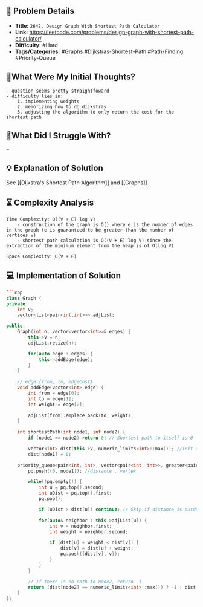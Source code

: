 ## 📝 Problem Details

- **Title:** `2642. Design Graph With Shortest Path Calculator`
- **Link:** https://leetcode.com/problems/design-graph-with-shortest-path-calculator/
- **Difficulty:** #Hard 
- **Tags/Categories:** #Graphs #Dijkstras-Shortest-Path #Path-Finding #Priority-Queue 

## 💭What Were My Initial Thoughts?

```
- question seems pretty straightfoward
- difficulty lies in:
	1. implementing weights
	2. memorizing how to do dijkstras 
	3. adjusting the algorithm to only return the cost for the shortest path 
```

## 🤔What Did I Struggle With?

```
~
```

## 💡 Explanation of Solution

See [[Dijkstra's Shortest Path Algorithm]] and [[Graphs]]

## ⌛ Complexity Analysis

```
Time Complexity: O((V + E) log V)
	- construction of the graph is O() where e is the number of edges in the graph (e is guaranteed to be greater than the number of vertices v)
	- shortest path calculation is O((V + E) log V) since the extraction of the minimum element from the heap is of O(log V)

Space Complexity: O(V + E)
```

## 💻 Implementation of Solution

```cpp
```cpp
class Graph {
private:
    int V;
    vector<list<pair<int,int>>> adjList;

public:
    Graph(int n, vector<vector<int>>& edges) {
        this->V = n;
        adjList.resize(n);    

        for(auto edge : edges) {
            this->addEdge(edge);
        }
    }
    
    // edge {from, to, edgeCost}
    void addEdge(vector<int> edge) {
        int from = edge[0];
        int to = edge[1];
        int weight = edge[2];

        adjList[from].emplace_back(to, weight);
    }
    
    int shortestPath(int node1, int node2) {
        if (node1 == node2) return 0; // Shortest path to itself is 0

        vector<int> dist(this->V, numeric_limits<int>::max()); //init distances as infinite
        dist[node1] = 0;

    priority_queue<pair<int, int>, vector<pair<int, int>>, greater<pair<int, int>>> pq;
        pq.push({0, node1}); //distance , vertex

        while(!pq.empty()) {
            int u = pq.top().second;
            int uDist = pq.top().first;
            pq.pop();

            if (uDist > dist[u]) continue; // Skip if distance is outdated

            for(auto& neighbor : this->adjList[u]) {
                int v = neighbor.first;
                int weight = neighbor.second;

                if (dist[u] + weight < dist[v]) {
                    dist[v] = dist[u] + weight;
                    pq.push({dist[v], v});
                }
            }
        }

        // If there is no path to node2, return -1
        return (dist[node2] == numeric_limits<int>::max()) ? -1 : dist[node2];
    }
};
```
```
